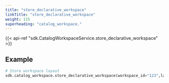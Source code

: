 ```yaml
---
title: "store_declarative_workspace"
linkTitle: "store_declarative_workspace"
weight: 115
superheading: "catalog_workspace."
---
```


{{< api-ref "sdk.CatalogWorkspaceService.store_declarative_workspace" >}}

## Example

```python
# Store workspace layout
sdk.catalog_workspace.store_declarative_workspace(workspace_id="123",layout_root_path=Path.cwd())
```
